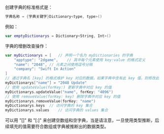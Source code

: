 创建字典的标准格式是：

```swift
字典名称 = {字典关键字}Dictionary<type, type>()
```

例如：

```swift
var emptyDictionarys = Dictionary<String, Int>()
```

字典的增删改查操作：

```swift
var myDictionarys = [   // 声明一个名为 myDictionaries 的字典
    "apptype": "2dgame",    // 其中每个元素使用 key:value 的格式定义
    "name": "2048", // 元素之间使用逗号分隔
    "company": "Swift In Action"
]
// 通过字典名 [key] 的格式维护 key 对应的数据，如果字典中含有此 key 值，则修改此 key 值，反之则为字典增加一对键值
myDictionarys["name"] = "2048 Update"
// 使用 updateValue(forKey:) 更新字典中对应 key 的值
myDictionarys.updateValue("name", forKey: "4096")
// 使用 removeValue(forKey: key) 删除字典中对应 key 的值
myDictionarys.removeValue(forKey: "name")
myDictionarys.keys  // 访问字典的 key 集合
myDictionarys.values    // 访问字典的 values 集合
```

可以用 "[]" 和 "[:]" 来创建空数组和空字典，当是请注意，一旦使用类型推断，后续填充的值需要符合数组或字典被推断出的数据类型。